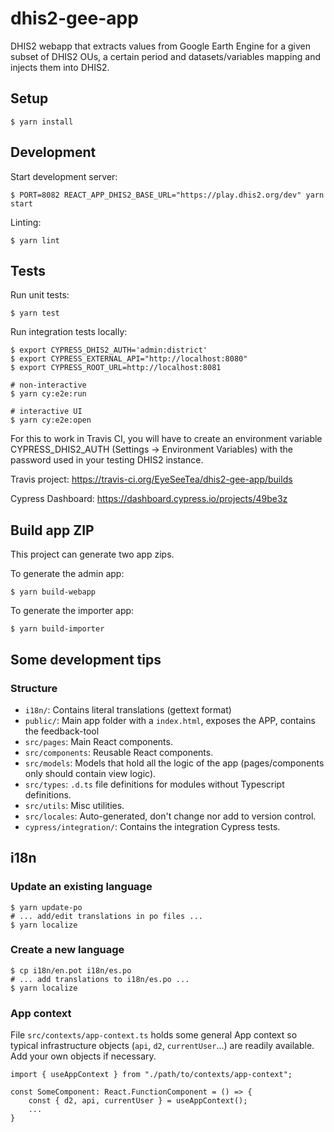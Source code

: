 # dhis2-gee-app

DHIS2 webapp that extracts values from Google Earth Engine for a given subset of DHIS2 OUs, a certain period and datasets/variables mapping and injects them into DHIS2.

## Setup

```
$ yarn install
```

## Development

Start development server:

```
$ PORT=8082 REACT_APP_DHIS2_BASE_URL="https://play.dhis2.org/dev" yarn start
```

Linting:

```
$ yarn lint
```

## Tests

Run unit tests:

```
$ yarn test
```

Run integration tests locally:

```
$ export CYPRESS_DHIS2_AUTH='admin:district'
$ export CYPRESS_EXTERNAL_API="http://localhost:8080"
$ export CYPRESS_ROOT_URL=http://localhost:8081

# non-interactive
$ yarn cy:e2e:run

# interactive UI
$ yarn cy:e2e:open
```

For this to work in Travis CI, you will have to create an environment variable CYPRESS_DHIS2_AUTH (Settings -> Environment Variables) with the password used in your testing DHIS2 instance.

Travis project: https://travis-ci.org/EyeSeeTea/dhis2-gee-app/builds

Cypress Dashboard: https://dashboard.cypress.io/projects/49be3z

## Build app ZIP

This project can generate two app zips.

To generate the admin app:

```
$ yarn build-webapp
```

To generate the importer app:

```
$ yarn build-importer
```

## Some development tips

### Structure

-   `i18n/`: Contains literal translations (gettext format)
-   `public/`: Main app folder with a `index.html`, exposes the APP, contains the feedback-tool
-   `src/pages`: Main React components.
-   `src/components`: Reusable React components.
-   `src/models`: Models that hold all the logic of the app (pages/components only should contain view logic).
-   `src/types`: `.d.ts` file definitions for modules without Typescript definitions.
-   `src/utils`: Misc utilities.
-   `src/locales`: Auto-generated, don't change nor add to version control.
-   `cypress/integration/`: Contains the integration Cypress tests.

## i18n

### Update an existing language

```
$ yarn update-po
# ... add/edit translations in po files ...
$ yarn localize
```

### Create a new language

```
$ cp i18n/en.pot i18n/es.po
# ... add translations to i18n/es.po ...
$ yarn localize
```

### App context

File `src/contexts/app-context.ts` holds some general App context so typical infrastructure objects (`api`, `d2`, `currentUser`...) are readily available. Add your own objects if necessary.

```
import { useAppContext } from "./path/to/contexts/app-context";

const SomeComponent: React.FunctionComponent = () => {
    const { d2, api, currentUser } = useAppContext();
    ...
}
```
